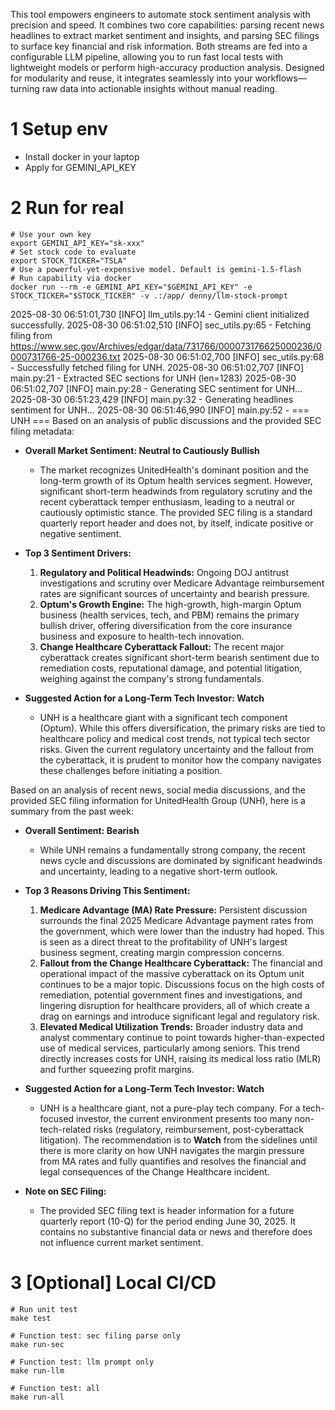 This tool empowers engineers to automate stock sentiment analysis with precision and speed. It combines two core capabilities: parsing recent news headlines to extract market sentiment and insights, and parsing SEC filings to surface key financial and risk information. Both streams are fed into a configurable LLM pipeline, allowing you to run fast local tests with lightweight models or perform high-accuracy production analysis. Designed for modularity and reuse, it integrates seamlessly into your workflows—turning raw data into actionable insights without manual reading.

# 1 Setup env
- Install docker in your laptop
- Apply for GEMINI_API_KEY

# 2 Run for real
```
# Use your own key
export GEMINI_API_KEY="sk-xxx"
# Set stock code to evaluate
export STOCK_TICKER="TSLA"
# Use a powerful-yet-expensive model. Default is gemini-1.5-flash
# Run capability via docker
docker run --rm -e GEMINI_API_KEY="$GEMINI_API_KEY" -e STOCK_TICKER="$STOCK_TICKER" -v .:/app/ denny/llm-stock-prompt
```

2025-08-30 06:51:01,730 [INFO] llm_utils.py:14 - Gemini client initialized successfully.
2025-08-30 06:51:02,510 [INFO] sec_utils.py:65 - Fetching filing from https://www.sec.gov/Archives/edgar/data/731766/000073176625000236/0000731766-25-000236.txt
2025-08-30 06:51:02,700 [INFO] sec_utils.py:68 - Successfully fetched filing for UNH.
2025-08-30 06:51:02,707 [INFO] main.py:21 - Extracted SEC sections for UNH (len=1283)
2025-08-30 06:51:02,707 [INFO] main.py:28 - Generating SEC sentiment for UNH...
2025-08-30 06:51:23,429 [INFO] main.py:32 - Generating headlines sentiment for UNH...
2025-08-30 06:51:46,990 [INFO] main.py:52 - === UNH ===
Based on an analysis of public discussions and the provided SEC filing metadata:

*   **Overall Market Sentiment: Neutral to Cautiously Bullish**
    *   The market recognizes UnitedHealth's dominant position and the long-term growth of its Optum health services segment. However, significant short-term headwinds from regulatory scrutiny and the recent cyberattack temper enthusiasm, leading to a neutral or cautiously optimistic stance. The provided SEC filing is a standard quarterly report header and does not, by itself, indicate positive or negative sentiment.

*   **Top 3 Sentiment Drivers:**
    1.  **Regulatory and Political Headwinds:** Ongoing DOJ antitrust investigations and scrutiny over Medicare Advantage reimbursement rates are significant sources of uncertainty and bearish pressure.
    2.  **Optum's Growth Engine:** The high-growth, high-margin Optum business (health services, tech, and PBM) remains the primary bullish driver, offering diversification from the core insurance business and exposure to health-tech innovation.
    3.  **Change Healthcare Cyberattack Fallout:** The recent major cyberattack creates significant short-term bearish sentiment due to remediation costs, reputational damage, and potential litigation, weighing against the company's strong fundamentals.

*   **Suggested Action for a Long-Term Tech Investor: Watch**
    *   UNH is a healthcare giant with a significant tech component (Optum). While this offers diversification, the primary risks are tied to healthcare policy and medical cost trends, not typical tech sector risks. Given the current regulatory uncertainty and the fallout from the cyberattack, it is prudent to monitor how the company navigates these challenges before initiating a position.

Based on an analysis of recent news, social media discussions, and the provided SEC filing information for UnitedHealth Group (UNH), here is a summary from the past week:

*   **Overall Sentiment: Bearish**
    *   While UNH remains a fundamentally strong company, the recent news cycle and discussions are dominated by significant headwinds and uncertainty, leading to a negative short-term outlook.

*   **Top 3 Reasons Driving This Sentiment:**
    1.  **Medicare Advantage (MA) Rate Pressure:** Persistent discussion surrounds the final 2025 Medicare Advantage payment rates from the government, which were lower than the industry had hoped. This is seen as a direct threat to the profitability of UNH's largest business segment, creating margin compression concerns.
    2.  **Fallout from the Change Healthcare Cyberattack:** The financial and operational impact of the massive cyberattack on its Optum unit continues to be a major topic. Discussions focus on the high costs of remediation, potential government fines and investigations, and lingering disruption for healthcare providers, all of which create a drag on earnings and introduce significant legal and regulatory risk.
    3.  **Elevated Medical Utilization Trends:** Broader industry data and analyst commentary continue to point towards higher-than-expected use of medical services, particularly among seniors. This trend directly increases costs for UNH, raising its medical loss ratio (MLR) and further squeezing profit margins.

*   **Suggested Action for a Long-Term Tech Investor: Watch**
    *   UNH is a healthcare giant, not a pure-play tech company. For a tech-focused investor, the current environment presents too many non-tech-related risks (regulatory, reimbursement, post-cyberattack litigation). The recommendation is to **Watch** from the sidelines until there is more clarity on how UNH navigates the margin pressure from MA rates and fully quantifies and resolves the financial and legal consequences of the Change Healthcare incident.

*   **Note on SEC Filing:**
    *   The provided SEC filing text is header information for a future quarterly report (10-Q) for the period ending June 30, 2025. It contains no substantive financial data or news and therefore does not influence current market sentiment.

  
# 3 [Optional] Local CI/CD
```
# Run unit test
make test

# Function test: sec filing parse only
make run-sec

# Function test: llm prompt only
make run-llm

# Function test: all
make run-all
```
